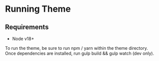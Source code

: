 # Running Theme

## Requirements
 - Node v18+

To run the theme, be sure to run npm / yarn within the theme directory. Once dependencies are installed, run gulp build && gulp watch (dev only).

